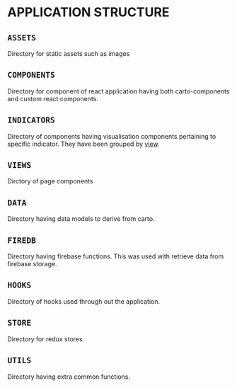 # APPLICATION STRUCTURE

## `ASSETS`

Directory for static assets such as images

## `COMPONENTS`

Directory for component of react application having both carto-components and custom react components.

## `INDICATORS`

Directory of components having visualisation components pertaining to specific indicator. They have been grouped by [view](#views).

## `VIEWS`

Dirctory of page components

## `DATA`

Directory having data models to derive from carto.

## `FIREDB`

Directory having firebase functions. This was used with retrieve data from firebase storage.

## `HOOKS`

Directory of hooks used through out the application.

## `STORE`

Directory for redux stores

## `UTILS`

Directory having extra common functions.
